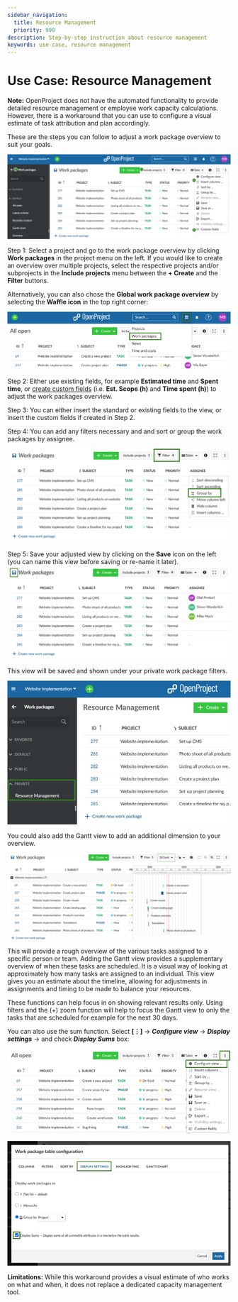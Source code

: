 ```yaml
---
sidebar_navigation:
  title: Resource Management
  priority: 990
description: Step-by-step instruction about resource management
keywords: use-case, resource management
---
```


# Use Case: Resource Management

**Note:**  OpenProject does not have the automated functionality to provide detailed resource management or employee work capacity calculations. However, there is a workaround that you can use to configure a visual estimate of task attribution and plan accordingly. 

These are the steps you can follow to adjust a work package overview to suit your goals. 

![resource management](configure_wp_view.png)

Step 1: Select a project and go to the work package overview by clicking **Work packages** in the project menu on the left. If you would like to create an overview over multiple projects, select the respective projects and/or subprojects in the **Include projects** menu between the **+ Create** and the **Filter** buttons. 

Alternatively, you can also chose the **Global work package overview** by selecting the **Waffle icon** in the top right corner:

![OpenProject global work packages overview](openproject_global_wp_view.png)

Step 2: Either use existing fields, for example **Estimated time** and **Spent time**, or [create custom fields](../../system-admin-guide/custom-fields/) (i.e. **Est. Scope (h)** and **Time spent (h)**) to adjust the work packages overview.

Step 3: You can either insert the standard or existing fields to the view, or insert the custom fields if created in Step 2.

Step 4: You can add any filters necessary and and sort or group the work packages by assignee. 

![OpenProject sort work packages by assignee](openproject_sort_by_assignee.png)

Step 5: Save your adjusted view by clicking on the **Save** icon on the left (you can name this view before saving or re-name it later). ![Save adjusted openrpoject workpage view](openproject_save_wp_adjusted_view.png)

This view will be saved and shown under your private work package filters. 

![OpenProjec work package private filter](work_package_private_filter.png)

You could also add the Gantt view to add an additional dimension to your overview.

![OpenProject work packages Gantt view](openproject_wp_gantt_view.png)

This will provide a rough overview of the various tasks assigned to a specific person or team. Adding the Gantt view provides a supplementary overview of when these tasks are scheduled. It is a visual way of looking at approximately how many tasks are assigned to an individual. This view gives you an estimate about the timeline, allowing for adjustments in assignments and timing to be made to balance your resources. 

These functions can help focus in on showing relevant results only. Using filters and the (+) zoom function will help to focus the Gantt view to only the tasks that are scheduled for example for the next 30 days. 

You can also use the sum function. Select **[⋮]** -> ***Configure view*** -> ***Display settings*** -> and check ***Display Sums*** box:

![OpenProject work package configure view](openproject_configure_view.png)

![OpenProject display sums](openproject_display_sums.png) 

**Limitations:** While this workaround provides a visual estimate of who works on what and when, it does not replace a dedicated capacity management tool.
